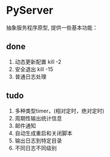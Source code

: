 # PyServer
抽象服务程序原型, 提供一些基本功能：

## done
1. 动态更新配置 kill -2
2. 安全退出     kill -15
3. 普通日志处理     

## tudo
1. 多种类型timer，(相对定时，绝对定时)
2. 周期性输出统计信息
3. 邮件通知
4. 自动生成重启和关闭脚本
5. 输出日志到特定目录
6. 不同日志不同级别
